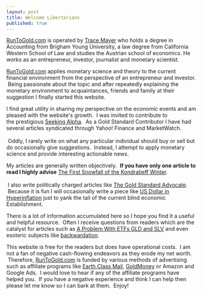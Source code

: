 ```yaml
---
layout: post
title: Welcome Libertarians
published: true
---
```

<p><a href="http://www.runtogold.com">RunToGold.com</a> is operated by <a href="http://www.runtogold.com/about/">Trace Mayer</a> who holds a degree in Accounting from Brigham Young University, a law degree from California Western School of Law and studies the Austrian school of economics. He works as an entrepreneur, investor, journalist and monetary scientist.</p>
<p><a href="http://www.runtogold.com">RunToGold.com</a> applies monetary science and theory to the current financial environment from the perspective of an entrepreneur and investor.  Being passionate about the topic and after repeatedly explaining the monetary environment to acquaintances, friends and family at their suggestion I finally started this website.</p>
<p>I find great utility in sharing my perspective on the economic events and am pleased with the website's growth.  I was invited to contribute to the prestigious <a href="http://seekingalpha.com/author/trace-mayer" target="_blank">Seeking Alpha</a>.  As a Gold Standard Contributor I have had several articles syndicated through Yahoo! Finance and MarketWatch. <br/><br/> Oddly, I rarely write on what any particular individual should buy or sell but do occasionally give suggestions.  Instead, I attempt to apply monetary science and provide interesting actionable news.</p>
<p>My articles are generally written objectively.  <strong>If you have only one article to read I highly advise</strong> <a href="http://www.runtogold.com/2008/02/first-snowfall-of-kondratieff-winter/" target="_blank">The First Snowfall of the Kondratieff Winter</a>. <br/><br/> I also write politically charged articles like <a href="http://www.runtogold.com/2008/11/gold-standard-advocate/" target="_blank">The Gold Standard Advocate</a>.  Because it is fun I will occasionally write a piece like <a href="http://www.runtogold.com/2008/08/us-dollar-in-hyperinflation/" target="_blank">US Dollar in Hyperinflation</a> just to yank the tail of the current blind economic Establishment.</p>
<p>There is a lot of information accumulated here so I hope you find it a useful and helpful resource.  Often I receive questions from readers which are the catalyst for articles such as <a href="http://www.runtogold.com/2008/12/a-problem-with-gld-and-slv-etfs/" target="_blank">A Problem With ETFs GLD and SLV</a> and even esoteric subjects like <a href="http://www.runtogold.com/2008/12/gold-in-backwardation/" target="_blank">backwardation</a>.</p>
<p>This website is free for the readers but does have operational costs.  I am not a fan of negative cash-flowing endeavors as they erode my net worth.  Therefore, <a href="http://www.runtogold.com">RunToGold.com</a> is funded by various methods of advertising such as affiliate programs like <a href="http://www.runtogold.com/get-a-ghost-address/">Earth Class Mail</a>, <a href="http://www.runtogold.com/goldmoney">GoldMoney</a> or Amazon and Google Ads.  I would love to hear if any of the affiliate programs have helped you.  If you have a negative experience and think I can help then please let me know so I can bark at them.  Enjoy!</p>
